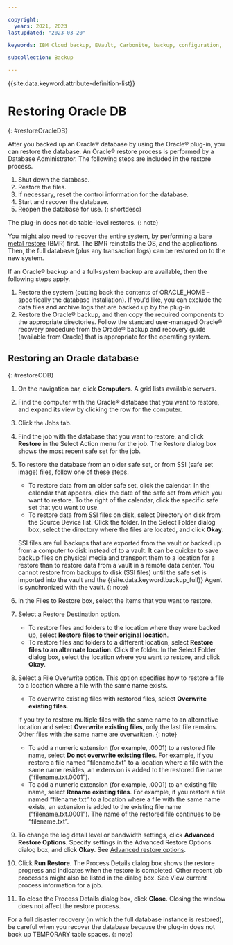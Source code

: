 ```yaml
---

copyright:
  years: 2021, 2023
lastupdated: "2023-03-20"

keywords: IBM Cloud backup, EVault, Carbonite, backup, configuration,

subcollection: Backup

---
```

{{site.data.keyword.attribute-definition-list}}

# Restoring Oracle DB
{: #restoreOracleDB}

After you backed up an Oracle&reg; database by using the Oracle&reg; plug-in, you can restore the database. An Oracle&reg; restore process is performed by a Database Administrator. The following steps are included in the restore process.
1. Shut down the database.
2. Restore the files.
3. If necessary, reset the control information for the database.
4. Start and recover the database.
5. Reopen the database for use.
{: shortdesc}

The plug-in does not do table-level restores.
{: note}

You might also need to recover the entire system, by performing a [bare metal restore](/docs/Backup?topic=Backup-restoreBMR) (BMR) first. The BMR reinstalls the OS, and the applications. Then, the full database (plus any transaction logs) can be restored on to the new system.

If an Oracle&reg; backup and a full-system backup are available, then the following steps apply.
1. Restore the system (putting back the contents of ORACLE_HOME – specifically the database installation). If you'd like, you can exclude the data files and archive logs that are backed up by the plug-in.
2. Restore the Oracle&reg; backup, and then copy the required components to the appropriate directories. Follow the standard user-managed Oracle&reg; recovery procedure from the Oracle&reg; backup and recovery guide (available from Oracle) that is appropriate for the operating system.

## Restoring an Oracle database
{: #restoreODB}

1. On the navigation bar, click **Computers**. A grid lists available servers.
2. Find the computer with the Oracle&reg; database that you want to restore, and expand its view by clicking the row for the computer.
3. Click the Jobs tab.
4. Find the job with the database that you want to restore, and click **Restore** in the Select Action menu for the job. The Restore dialog box shows the most recent safe set for the job.
5. To restore the database from an older safe set, or from SSI (safe set image) files, follow one of these steps.
   - To restore data from an older safe set, click the calendar. In the calendar that appears, click the date of the safe set from which you want to restore. To the right of the calendar, click the specific safe set that you want to use.
   - To restore data from SSI files on disk, select Directory on disk from the Source Device list. Click the folder. In the Select Folder dialog box, select the directory where the files are located, and click **Okay**.

   SSI files are full backups that are exported from the vault or backed up from a computer to disk instead of to a vault. It can be quicker to save backup files on physical media and transport them to a location for a restore than to restore data from a vault in a remote data center. You cannot restore from backups to disk (SSI files) until the safe set is imported into the vault and the {{site.data.keyword.backup_full}} Agent is synchronized with the vault.
   {: note}

6. In the Files to Restore box, select the items that you want to restore.
7. Select a Restore Destination option.
   - To restore files and folders to the location where they were backed up, select **Restore files to their original location**.
   - To restore files and folders to a different location, select **Restore files to an alternate location**. Click the folder. In the Select Folder dialog box, select the location where you want to restore, and click **Okay**.

8. Select a File Overwrite option. This option specifies how to restore a file to a location where a file with the same name exists.
   - To overwrite existing files with restored files, select **Overwrite existing files**.

   If you try to restore multiple files with the same name to an alternative location and select **Overwrite existing files**, only the last file remains. Other files with the same name are overwritten.
   {: note}

   - To add a numeric extension (for example, .0001) to a restored file name, select **Do not overwrite existing files**. For example, if you restore a file named “filename.txt” to a location where a file with the same name resides, an extension is added to the restored file name (“filename.txt.0001”).
   - To add a numeric extension (for example, .0001) to an existing file name, select **Rename existing files**. For example, if you restore a file named “filename.txt” to a location where a file with the same name exists, an extension is added to the existing file name (“filename.txt.0001”). The name of the restored file continues to be “filename.txt”.

9. To change the log detail level or bandwidth settings, click **Advanced Restore Options**. Specify settings in the Advanced Restore Options dialog box, and click **Okay**. See [Advanced restore options](#advancedODBRestoreOp).
10. Click **Run Restore**. The Process Details dialog box shows the restore progress and indicates when the restore is completed. Other recent job processes might also be listed in the dialog box. See View current process information for a job.
11. To close the Process Details dialog box, click **Close**. Closing the window does not affect the restore process.

   For a full disaster recovery (in which the full database instance is restored), be careful when you recover the database because the plug-in does not back up TEMPORARY table spaces.
   {: note}

